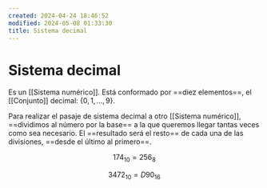 ```yaml
---
created: 2024-04-24 18:46:52
modified: 2024-05-08 01:33:30
title: Sistema decimal
---
```


# Sistema decimal

Es un [[Sistema numérico]]. Está conformado por ==diez elementos==, el [[Conjunto]] decimal: $\{0,1,\dots,9\}$.

Para realizar el pasaje de sistema decimal a otro [[Sistema numérico]], ==dividimos al número por la base== a la que queremos llegar tantas veces como sea necesario. El ==resultado será el resto== de cada una de las divisiones, ==desde el último al primero==.

$$
174_{10} = 256_8
$$

$$
3472_{10} = D90_{16}
$$
